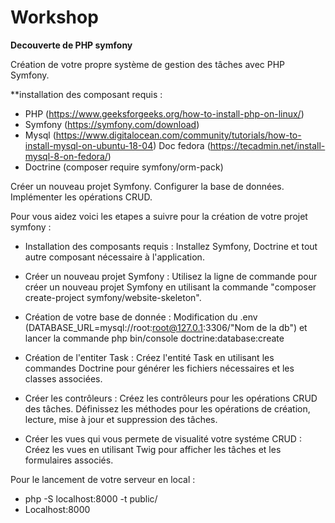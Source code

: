 # Workshop
**Decouverte de PHP symfony**

Création de votre propre système de gestion des tâches avec PHP Symfony.

**installation des composant requis :
- PHP (https://www.geeksforgeeks.org/how-to-install-php-on-linux/)
- Symfony (https://symfony.com/download)
- Mysql (https://www.digitalocean.com/community/tutorials/how-to-install-mysql-on-ubuntu-18-04) Doc fedora (https://tecadmin.net/install-mysql-8-on-fedora/)
- Doctrine (composer require symfony/orm-pack)

Créer un nouveau projet Symfony.
Configurer la base de données.
Implémenter les opérations CRUD.

Pour vous aidez voici les etapes a suivre pour la création de votre projet symfony : 

- Installation des composants requis : Installez Symfony, Doctrine et tout autre composant nécessaire à l'application.
 
- Créer un nouveau projet Symfony : Utilisez la ligne de commande pour créer un nouveau projet Symfony en utilisant la commande "composer create-project symfony/website-skeleton".

- Création de votre base de donnée : Modification du .env (DATABASE_URL=mysql://root:root@127.0.1:3306/"Nom de la db") et lancer la commande php bin/console doctrine:database:create

- Création de l'entiter Task : Créez l'entité Task en utilisant les commandes Doctrine pour générer les fichiers nécessaires et les classes associées.

- Créer les contrôleurs : Créez les contrôleurs pour les opérations CRUD des tâches. Définissez les méthodes pour les opérations de création, lecture, mise à jour et suppression des tâches.

- Créer les vues qui vous permete de visualité votre systéme CRUD : Créez les vues en utilisant Twig pour afficher les tâches et les formulaires associés.

Pour le lancement de votre serveur en local : 
- php -S localhost:8000 -t public/
- Localhost:8000

